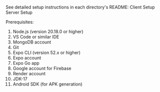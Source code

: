 See detailed setup instructions in each directory's README:
Client Setup
Server Setup

Prerequisites:
1. Node.js (version 20.18.0 or higher)
2. VS Code or similar IDE
3. MongoDB account
4. Git
5. Expo CLI (version 52.x or higher)
6. Expo account
7. Expo Go app
8. Google account for Firebase
9. Render account
10. JDK-17
11. Android SDK (for APK generation)
